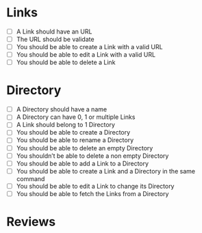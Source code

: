 # Links
- [ ] A Link should have an URL
- [ ] The URL should be validate
- [ ] You should be able to create a Link with a valid URL
- [ ] You should be able to edit a Link with a valid URL
- [ ] You should be able to delete a Link

# Directory
- [ ] A Directory should have a name
- [ ] A Directory can have 0, 1 or multiple Links
- [ ] A Link should belong to 1 Directory
- [ ] You should be able to create a Directory
- [ ] You should be able to rename a Directory
- [ ] You should be able to delete an empty Directory
- [ ] You shouldn’t be able to delete a non empty Directory
- [ ] You should be able to add a Link to a Directory
- [ ] You should be able to create a Link and a Directory in the same command
- [ ] You should be able to edit a Link to change its Directory
- [ ] You should be able to fetch the Links from a Directory

# Reviews
